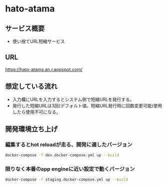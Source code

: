 # hato-atama

## サービス概要
- 使い捨てURL短縮サービス

## URL
https://hato-atama.an.r.appspot.com/

## 想定している流れ
- 入力欄にURLを入力するとシステム側で短縮URLを発行する。
- 発行した短縮URLは3回(デフォルト値。短縮URL発行時に回数変更可能)使用したら使用不可になる。

## 開発環境立ち上げ

### 編集するとhot reloadが走る、開発に適したバージョン
```sh
docker-compose -f dev.docker-compose.yml up --build
```

### 限りなく本番のapp engineに近い設定で動くバージョン
```sh
docker-compose -f staging.docker-compose.yml up --build
```
